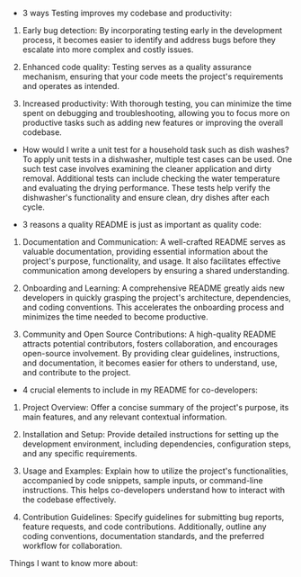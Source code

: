 - 3 ways Testing improves my codebase and productivity:

1. Early bug detection: By incorporating testing early in the development process, it becomes easier to identify and address bugs before they escalate into more complex and costly issues.

2. Enhanced code quality: Testing serves as a quality assurance mechanism, ensuring that your code meets the project's requirements and operates as intended.

3. Increased productivity: With thorough testing, you can minimize the time spent on debugging and troubleshooting, allowing you to focus more on productive tasks such as adding new features or improving the overall codebase.

- How would I write a unit test for a household task such as dish washes?
To apply unit tests in a dishwasher, multiple test cases can be used. One such test case involves examining the cleaner application and dirty removal. Additional tests can include checking the water temperature and evaluating the drying performance. These tests help verify the dishwasher's functionality and ensure clean, dry dishes after each cycle.

- 3 reasons a quality README is just as important as quality code:

1. Documentation and Communication: A well-crafted README serves as valuable documentation, providing essential information about the project's purpose, functionality, and usage. It also facilitates effective communication among developers by ensuring a shared understanding.

2. Onboarding and Learning: A comprehensive README greatly aids new developers in quickly grasping the project's architecture, dependencies, and coding conventions. This accelerates the onboarding process and minimizes the time needed to become productive.

3. Community and Open Source Contributions: A high-quality README attracts potential contributors, fosters collaboration, and encourages open-source involvement. By providing clear guidelines, instructions, and documentation, it becomes easier for others to understand, use, and contribute to the project.

- 4 crucial elements to include in my README for co-developers:

1. Project Overview: Offer a concise summary of the project's purpose, its main features, and any relevant contextual information.

2. Installation and Setup: Provide detailed instructions for setting up the development environment, including dependencies, configuration steps, and any specific requirements.

3. Usage and Examples: Explain how to utilize the project's functionalities, accompanied by code snippets, sample inputs, or command-line instructions. This helps co-developers understand how to interact with the codebase effectively.

4. Contribution Guidelines: Specify guidelines for submitting bug reports, feature requests, and code contributions. Additionally, outline any coding conventions, documentation standards, and the preferred workflow for collaboration.

Things I want to know more about:
